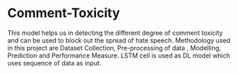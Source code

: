 # Comment-Toxicity
This model helps us in detecting the different degree of comment toxicity and can be used to block out the spread of  hate speech. Methodology used in this project are Dataset Collection, Pre-processing of data , Modelling, Prediction and  Performance Measure. LSTM cell is used as DL model which uses sequence of data as input. 
